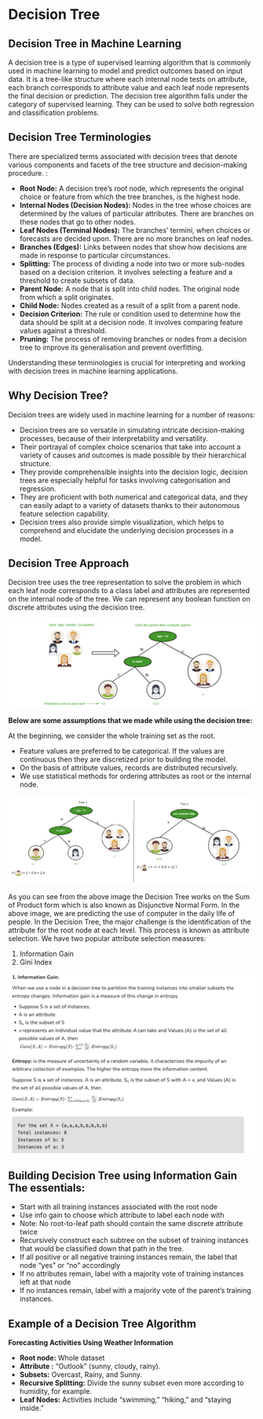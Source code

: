# Decision Tree

## Decision Tree in Machine Learning

A decision tree is a type of supervised learning algorithm that is commonly used in machine learning to model and predict outcomes based on input data. It is a tree-like structure where each internal node tests on attribute, each branch corresponds to attribute value and each leaf node represents the final decision or prediction. The decision tree algorithm falls under the category of supervised learning. They can be used to solve both regression and classification problems.

## Decision Tree Terminologies

There are specialized terms associated with decision trees that denote various components and facets of the tree structure and decision-making procedure. :

- **Root Node:** A decision tree’s root node, which represents the original choice or feature from which the tree branches, is the highest node.
- **Internal Nodes (Decision Nodes):** Nodes in the tree whose choices are determined by the values of particular attributes. There are branches on these nodes that go to other nodes.
- **Leaf Nodes (Terminal Nodes):** The branches’ termini, when choices or forecasts are decided upon. There are no more branches on leaf nodes.
- **Branches (Edges):** Links between nodes that show how decisions are made in response to particular circumstances.
- **Splitting:** The process of dividing a node into two or more sub-nodes based on a decision criterion. It involves selecting a feature and a threshold to create subsets of data.
- **Parent Node:** A node that is split into child nodes. The original node from which a split originates.
- **Child Node:** Nodes created as a result of a split from a parent node.
- **Decision Criterion:** The rule or condition used to determine how the data should be split at a decision node. It involves comparing feature values against a threshold.
- **Pruning:** The process of removing branches or nodes from a decision tree to improve its generalisation and prevent overfitting.

Understanding these terminologies is crucial for interpreting and working with decision trees in machine learning applications.


## Why Decision Tree?

Decision trees are widely used in machine learning for a number of reasons:

- Decision trees are so versatile in simulating intricate decision-making processes, because of their interpretability and versatility.
- Their portrayal of complex choice scenarios that take into account a variety of causes and outcomes is made possible by their hierarchical structure.
- They provide comprehensible insights into the decision logic, decision trees are especially helpful for tasks involving categorisation and regression.
- They are proficient with both numerical and categorical data, and they can easily adapt to a variety of datasets thanks to their autonomous feature selection capability.
- Decision trees also provide simple visualization, which helps to comprehend and elucidate the underlying decision processes in a model.

## Decision Tree Approach

Decision tree uses the tree representation to solve the problem in which each leaf node corresponds to a class label and attributes are represented on the internal node of the tree. We can represent any boolean function on discrete attributes using the decision tree.

![Decision](../img/Decision1.png)

**Below are some assumptions that we made while using the decision tree:**

At the beginning, we consider the whole training set as the root.

- Feature values are preferred to be categorical. If the values are continuous then they are discretized prior to building the model.
- On the basis of attribute values, records are distributed recursively.
- We use statistical methods for ordering attributes as root or the internal node.

![Decision](../img/Decision2.png)

As you can see from the above image the Decision Tree works on the Sum of Product form which is also known as Disjunctive Normal Form. In the above image, we are predicting the use of computer in the daily life of people. In the Decision Tree, the major challenge is the identification of the attribute for the root node at each level. This process is known as attribute selection. We have two popular attribute selection measures:

1. Information Gain
2. Gini Index


![Decision](../img/Decision3.png)

## Building Decision Tree using Information Gain The essentials:

- Start with all training instances associated with the root node
- Use info gain to choose which attribute to label each node with
- Note: No root-to-leaf path should contain the same discrete attribute twice
- Recursively construct each subtree on the subset of training instances that would be classified down that path in the tree.
- If all positive or all negative training instances remain, the label that node “yes” or “no” accordingly
- If no attributes remain, label with a majority vote of training instances left at that node
- If no instances remain, label with a majority vote of the parent’s training instances.

## Example of a Decision Tree Algorithm

**Forecasting Activities Using Weather Information**

- **Root node:** Whole dataset
- **Attribute :** “Outlook” (sunny, cloudy, rainy).
- **Subsets:** Overcast, Rainy, and Sunny.
- **Recursive Splitting:** Divide the sunny subset even more according to humidity, for example.
- **Leaf Nodes:** Activities include “swimming,” “hiking,” and “staying inside.”